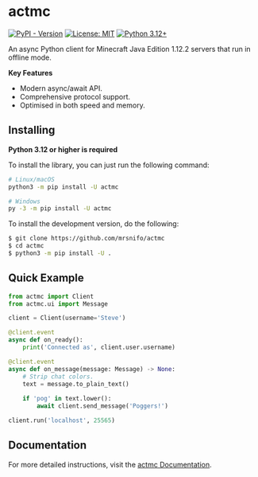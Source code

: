 # actmc

[![PyPI - Version](https://img.shields.io/pypi/v/actmc?color=%234CAF50)](https://pypi.org/project/actmc)
[![License: MIT](https://img.shields.io/badge/License-MIT-4CAF50.svg)](https://opensource.org/licenses/MIT)
[![Python 3.12+](https://img.shields.io/badge/python-3.12+-blue.svg)](https://www.python.org/downloads/)

An async Python client for Minecraft Java Edition 1.12.2 servers that run in offline mode.

**Key Features**

* Modern async/await API.
* Comprehensive protocol support.
* Optimised in both speed and memory.

## Installing

**Python 3.12 or higher is required**

To install the library, you can just run the following command:

```bash
# Linux/macOS
python3 -m pip install -U actmc

# Windows
py -3 -m pip install -U actmc
```

To install the development version, do the following:

```bash
$ git clone https://github.com/mrsnifo/actmc
$ cd actmc
$ python3 -m pip install -U .
```

## Quick Example

```python
from actmc import Client
from actmc.ui import Message

client = Client(username='Steve')

@client.event
async def on_ready():
    print('Connected as', client.user.username)

@client.event
async def on_message(message: Message) -> None:
    # Strip chat colors.
    text = message.to_plain_text()
    
    if 'pog' in text.lower():
        await client.send_message('Poggers!')

client.run('localhost', 25565)
```

## Documentation

For more detailed instructions,
visit the [actmc Documentation](https://actmc.readthedocs.io/latest/).
